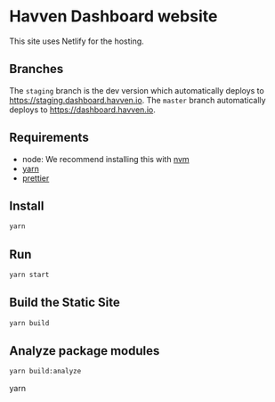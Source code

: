 # Havven Dashboard website

This site uses Netlify for the hosting.

## Branches

The `staging` branch is the dev version which automatically deploys to https://staging.dashboard.havven.io.
The `master` branch automatically deploys to https://dashboard.havven.io.

## Requirements

- node: We recommend installing this with [nvm](https://github.com/creationix/nvm)
- [yarn](https://yarnpkg.com/lang/en/docs/install/)
- [prettier](https://marketplace.visualstudio.com/items?itemName=esbenp.prettier-vscode)

## Install

```sh
yarn
```

## Run

```sh
yarn start
```


## Build the Static Site

```sh
yarn build
```

## Analyze package modules

```sh
yarn build:analyze
```

yarn 